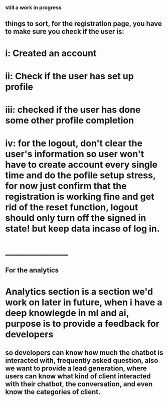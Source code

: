 ### still a work in progress

## things to sort, for the registration page, you have to make sure you check if the user is: 
# i: Created an account
# ii: Check if the user has set up profile
# iii: checked if the user has done some other profile completion
# iv: for the logout, don't clear the user's information so user won't have to create account every single time and do the pofile setup stress, for now just confirm that the registration is working fine and get rid of the reset function, logout should only turn off the signed in state! but keep data incase of log in.


# _______________
## For the analytics
# Analytics section is a section we'd work on later in future, when i have a deep knowlegde in ml and ai, purpose is to provide a feedback for developers 
## so developers can know how much the chatbot is interacted with, frequently asked question, also we want to provide a lead generation, where users can know what kind of client interacted with their chatbot, the conversation, and even know the categories of client.